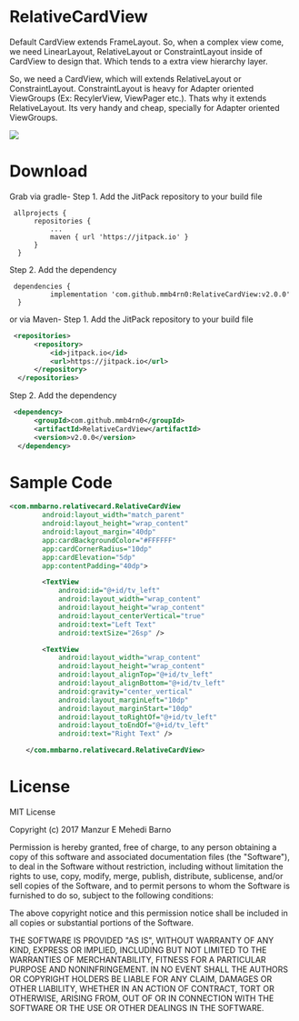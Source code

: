# RelativeCardView
Default CardView extends FrameLayout. So, when a complex view come, we need LinearLayout, RelativeLayout or ConstraintLayout inside of CardView to design that. Which tends to a extra view hierarchy layer.

So, we need a CardView, which will extends RelativeLayout or ConstraintLayout. ConstraintLayout is heavy for Adapter oriented ViewGroups (Ex: RecylerView, ViewPager etc.). Thats why it extends RelativeLayout. Its very handy and cheap, specially for Adapter oriented ViewGroups.

[![](https://jitpack.io/v/mmb4rn0/RelativeCardView.svg)](https://jitpack.io/#mmb4rn0/RelativeCardView)

# Download
Grab via gradle-
  Step 1. Add the JitPack repository to your build file
  ```grovy
   allprojects {
		repositories {
			...
			maven { url 'https://jitpack.io' }
		}
	}
  ```  
  Step 2. Add the dependency 
  ```grovy	
   dependencies {
	        implementation 'com.github.mmb4rn0:RelativeCardView:v2.0.0'
	}
  ```
or via Maven-
  Step 1. Add the JitPack repository to your build file
  ```xml
   <repositories>
		<repository>
		    <id>jitpack.io</id>
		    <url>https://jitpack.io</url>
		</repository>
	</repositories>
  ```
  Step 2. Add the dependency
  ```xml
   <dependency>
	    <groupId>com.github.mmb4rn0</groupId>
	    <artifactId>RelativeCardView</artifactId>
	    <version>v2.0.0</version>
	</dependency>
  ```

# Sample Code
```xml
<com.mmbarno.relativecard.RelativeCardView
        android:layout_width="match_parent"
        android:layout_height="wrap_content"
        android:layout_margin="40dp"
        app:cardBackgroundColor="#FFFFFF"
        app:cardCornerRadius="10dp"
        app:cardElevation="5dp"
        app:contentPadding="40dp">

        <TextView
            android:id="@+id/tv_left"
            android:layout_width="wrap_content"
            android:layout_height="wrap_content"
            android:layout_centerVertical="true"
            android:text="Left Text"
            android:textSize="26sp" />

        <TextView
            android:layout_width="wrap_content"
            android:layout_height="wrap_content"
            android:layout_alignTop="@+id/tv_left"
            android:layout_alignBottom="@+id/tv_left"
            android:gravity="center_vertical"
            android:layout_marginLeft="10dp"
            android:layout_marginStart="10dp"
            android:layout_toRightOf="@+id/tv_left"
            android:layout_toEndOf="@+id/tv_left"
            android:text="Right Text" />

    </com.mmbarno.relativecard.RelativeCardView>
   ```
   
 # License
   
   MIT License

Copyright (c) 2017 Manzur E Mehedi Barno

Permission is hereby granted, free of charge, to any person obtaining a copy
of this software and associated documentation files (the "Software"), to deal
in the Software without restriction, including without limitation the rights
to use, copy, modify, merge, publish, distribute, sublicense, and/or sell
copies of the Software, and to permit persons to whom the Software is
furnished to do so, subject to the following conditions:

The above copyright notice and this permission notice shall be included in all
copies or substantial portions of the Software.

THE SOFTWARE IS PROVIDED "AS IS", WITHOUT WARRANTY OF ANY KIND, EXPRESS OR
IMPLIED, INCLUDING BUT NOT LIMITED TO THE WARRANTIES OF MERCHANTABILITY,
FITNESS FOR A PARTICULAR PURPOSE AND NONINFRINGEMENT. IN NO EVENT SHALL THE
AUTHORS OR COPYRIGHT HOLDERS BE LIABLE FOR ANY CLAIM, DAMAGES OR OTHER
LIABILITY, WHETHER IN AN ACTION OF CONTRACT, TORT OR OTHERWISE, ARISING FROM,
OUT OF OR IN CONNECTION WITH THE SOFTWARE OR THE USE OR OTHER DEALINGS IN THE
SOFTWARE.
